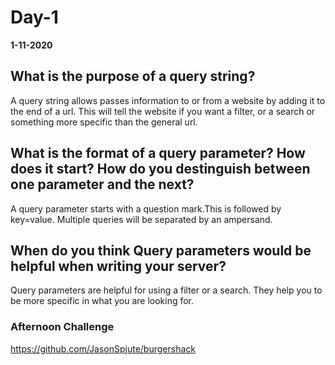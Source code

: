 # Day-1
__1-11-2020__

## What is the purpose of a query string?

A query string allows passes information to or from a website by adding it to the end of a url. This will tell the website if you want a filter, or a search or something more specific than the general url.

## What is the format of a query parameter? How does it start? How do you destinguish between one parameter and the next?

A query parameter starts with a question mark.This is followed by key=value. Multiple queries will be separated by an ampersand.

## When do you think Query parameters would be helpful when writing your server?

Query parameters are helpful for using a filter or a search. They help you to be more specific in what you are looking for.

### Afternoon Challenge

https://github.com/JasonSpjute/burgershack